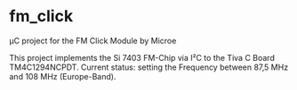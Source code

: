 # fm_click
µC project for the FM Click Module by Microe

This project implements the Si 7403 FM-Chip via I²C to the Tiva C Board TM4C1294NCPDT.
Current status: setting the Frequency between 87,5 MHz and 108 MHz (Europe-Band).
